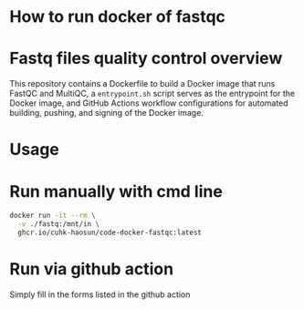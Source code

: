# How to run docker of fastqc
# Fastq files quality control overview

This repository contains a Dockerfile to build a Docker image that runs FastQC and MultiQC, a `entrypoint.sh` script  serves as the entrypoint for the Docker image, and GitHub Actions workflow configurations for automated building, pushing, and signing of the Docker image.


# Usage

# Run manually with cmd line
```bash
docker run -it --rm \
  -v ./fastq:/mnt/in \
  ghcr.io/cuhk-haosun/code-docker-fastqc:latest
```

# Run via github action
 Simply fill in the forms listed in the github action
